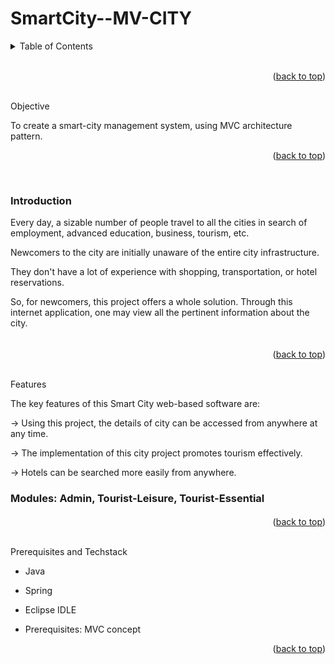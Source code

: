 # SmartCity--MV-CITY

<details>
  <summary color= blue >Table of Contents</summary>
<li>Introduction</li>
<li> Prerequisites and Techstack</li>
<li> Steps for execution</li>
<li> Usage</li>
</details>
</br>

<p align="right">(<a href="#readme-top">back to top</a>)</p>
  </br

### Objective
To create a smart-city management system, using MVC architecture pattern.

<p align="right">(<a href="#readme-top">back to top</a>)</p>
  </br 
    
####
### Introduction
Every day, a sizable number of people travel to all the cities in search of employment, advanced education, business, tourism, etc.

Newcomers to the city are initially unaware of the entire city infrastructure. 

They don't have a lot of experience with shopping, transportation, or hotel reservations.

So, for newcomers, this project offers a whole solution. Through this internet application, one may view all the pertinent information about the city.
######

<p align="right">(<a href="#readme-top">back to top</a>)</p>
  </br
    
###	Features

The key features of this Smart City web-based software are:

->	Using this project, the details of city can be accessed from anywhere at any time.

->	The implementation of this city project promotes tourism effectively.

->	Hotels can be searched more easily from anywhere.
####
###	Modules: Admin, Tourist-Leisure, Tourist-Essential
####


<p align="right">(<a href="#readme-top">back to top</a>)</p>
  </br
    
## Prerequisites and Techstack

- Java
- Spring
- Eclipse IDLE
- Prerequisites: MVC concept

  <p align="right">(<a href="#readme-top">back to top</a>)</p>
  </br>

